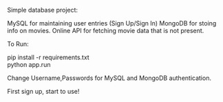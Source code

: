 Simple database project:

MySQL for maintaining user entries (Sign Up/Sign In)
MongoDB for stoing info on movies.
Online API for fetching movie data that is not present.

To Run:
<p> pip install -r requirements.txt <br>
    python app.run
</p>
Change Username,Passwords for MySQL and MongoDB authentication.

First sign up, start to use!


